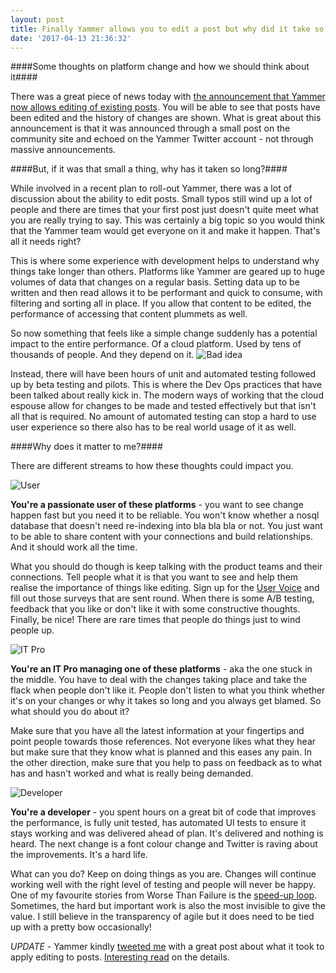 ```yaml
---
layout: post
title: Finally Yammer allows you to edit a post but why did it take so long?
date: '2017-04-13 21:36:32'
---
```


####Some thoughts on platform change and how we should think about it####

There was a great piece of news today with [the announcement that Yammer now allows editing of existing posts](https://techcommunity.microsoft.com/t5/Yammer-Blog/Edit-Post-is-Here/ba-p/61461). You will be able to see that posts have been edited and the history of changes are shown. What is great about this announcement is that it was announced through a small post on the community site and echoed on the Yammer Twitter account - not through massive announcements. 

####But, if it was that small a thing, why has it taken so long?####

While involved in a recent plan to roll-out Yammer, there was a lot of discussion about the ability to edit posts. Small typos still wind up a lot of people and there are times that your first post just doesn't quite meet what you are really trying to say. This was certainly a big topic so you would think that the Yammer team would get everyone on it and make it happen. That's all it needs right?

This is where some experience with development helps to understand why things take longer than others. Platforms like Yammer are geared up to huge volumes of data that changes on a regular basis. Setting data up to be written and then read allows it to be performant and quick to consume, with filtering and sorting all in place. If you allow that content to be edited, the performance of accessing that content plummets as well.

So now something that feels like a simple change suddenly has a potential impact to the entire performance. Of a cloud platform. Used by tens of thousands of people. And they depend on it.
![Bad idea](http://funny-pictures-blog.com/wp-content/uploads/2013/12/Bad-idea_3.jpg)

Instead, there will have been hours of unit and automated testing followed up by beta testing and pilots. This is where the Dev Ops practices that have been talked about really kick in. The modern ways of working that the cloud espouse allow for changes to be made and tested effectively but that isn't all that is required. No amount of automated testing can stop a hard to use user experience so there also has to be real world usage of it as well.

####Why does it matter to me?####

There are different streams to how these thoughts could impact you.

![User](/assets/images/2017/04/Photo-Android-Smartphone-Phone-User-Instagram-634069-1.jpg)

**You're a passionate user of these platforms** - you want to see change happen fast but you need it to be reliable. You won't know whether a nosql database that doesn't need re-indexing into bla bla bla or not. You just want to be able to share content with your connections and build relationships. And it should work all the time. 

What you should do though is keep talking with the product teams and their connections. Tell people what it is that you want to see and help them realise the importance of things like editing. Sign up for the [User Voice](https://yammer.uservoice.com/) and fill out those surveys that are sent round. When there is some A/B testing, feedback that you like or don't like it with some constructive thoughts. Finally, be nice! There are rare times that people do things just to wind people up.

![IT Pro](/assets/images/2017/04/laptop-1.jpeg)

**You're an IT Pro managing one of these platforms** - aka the one stuck in the middle. You have to deal with the changes taking place and take the flack when people don't like it. People don't listen to what you think whether it's on your changes or why it takes so long and you always get blamed. So what should you do about it?

Make sure that you have all the latest information at your fingertips and point people towards those references. Not everyone likes what they hear but make sure that they know what is planned and this eases any pain. In the other direction, make sure that you help to pass on feedback as to what has and hasn't worked and what is really being demanded. 

![Developer](/assets/images/2017/04/7643288084_09053952da_b-1.jpg)

**You're a developer** - you spent hours on a great bit of code that improves the performance, is fully unit tested, has automated UI tests to ensure it stays working and was delivered ahead of plan. It's delivered and nothing is heard. The next change is a font colour change and Twitter is raving about the improvements. It's a hard life.

What can you do? Keep on doing things as you are. Changes will continue working well with the right level of testing and people will never be happy. One of my favourite stories from Worse Than Failure is the [speed-up loop](http://thedailywtf.com/articles/The-Speedup-Loop). Sometimes, the hard but important work is also the most invisible to give the value. I still believe in the transparency of agile but it does need to be tied up with a pretty bow occasionally!

*UPDATE* - Yammer kindly [tweeted me](https://twitter.com/Yammer/status/852643424130007040) with a great post about what it took to apply editing to posts. [Interesting read](https://techcommunity.microsoft.com/t5/Yammer/Why-is-Editing-Messages-So-Complex/td-p/28340) on the details.
